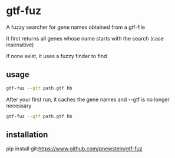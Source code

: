 # gtf-fuz

A fuzzy searcher for gene names obtained from a gtf-file

It first returns all genes whose name starts with the search (case insensitive)

If none exist, it uses a fuzzy finder to find

## usage
```bash
gtf-fuz --gtf path.gtf hb
```

After your first run, it caches the gene names and --gtf is no longer necessary

```bash
gtf-fuz --gtf path.gtf hb
```

## installation
pip install git:https://www.github.com/pnewstein/gtf-fuz
